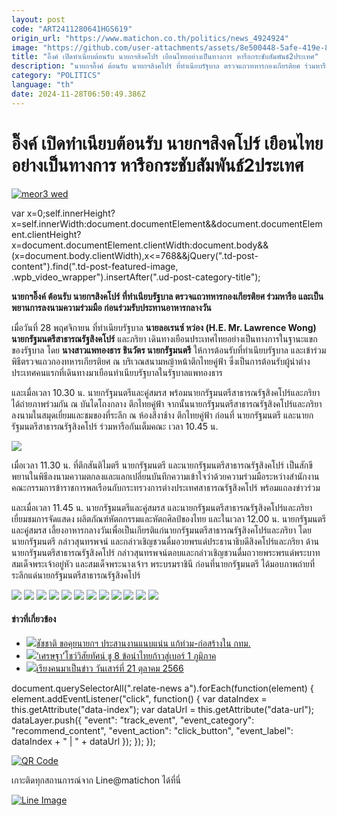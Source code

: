```yaml
---
layout: post
code: "ART2411280641HGS619"
origin_url: "https://www.matichon.co.th/politics/news_4924924"
image: "https://github.com/user-attachments/assets/8e500448-5afe-419e-8c20-3814e63003d7"
title: "อิ๊งค์ เปิดทำเนียบต้อนรับ นายกฯสิงคโปร์ เยือนไทยอย่างเป็นทางการ หารือกระชับสัมพันธ์2ประเทศ"
description: "นายกฯอิ๊งค์ ต้อนรับ นายกฯสิงคโปร์ ที่ทำเนียบรัฐบาล ตรวจแถวทหารกองเกียรติยศ ร่วมหารือ และเป็นพยานการลงนามความร่วมมือ"
category: "POLITICS"
language: "th"
date: 2024-11-28T06:50:49.386Z
---
```


# อิ๊งค์ เปิดทำเนียบต้อนรับ นายกฯสิงคโปร์ เยือนไทยอย่างเป็นทางการ หารือกระชับสัมพันธ์2ประเทศ

[![](https://www.matichon.co.th/wp-content/uploads/2024/11/meor3-wed.jpg "meor3 wed")](https://www.matichon.co.th/wp-content/uploads/2024/11/meor3-wed.jpg)

var x=0;self.innerHeight?x=self.innerWidth:document.documentElement&&document.documentElement.clientHeight?x=document.documentElement.clientWidth:document.body&&(x=document.body.clientWidth),x<=768&&jQuery(".td-post-content").find(".td-post-featured-image, .wpb\_video\_wrapper").insertAfter(".ud-post-category-title");

**นายกฯอิ๊งค์ ต้อนรับ นายกฯสิงคโปร์ ที่ทำเนียบรัฐบาล ตรวจแถวทหารกองเกียรติยศ ร่วมหารือ และเป็นพยานการลงนามความร่วมมือ ก่อนร่วมรับประทานอาหารกลางวัน**

เมื่อวันที่ 28 พฤศจิกายน ที่ทำเนียบรัฐบาล **นายลอเรนซ์ หว่อง (H.E. Mr. Lawrence Wong) นายกรัฐมนตรีสาธารณรัฐสิงคโปร์** และภริยา เดินทางเยือนประเทศไทยอย่างเป็นทางการในฐานะแขกของรัฐบาล โดย **นางสาวแพทองธาร ชินวัตร นายกรัฐมนตรี** ให้การต้อนรับที่ทำเนียบรัฐบาล และเข้าร่วมพิธีตรวจแถวกองทหารเกียรติยศ ณ บริเวณสนามหญ้าหน้าตึกไทยคู่ฟ้า ซึ่งเป็นการต้อนรับผู้นำต่างประเทศคนแรกที่เดินทางมาเยือนทำเนียบรัฐบาลในรัฐบาลแพทองธาร

และเมื่อเวลา 10.30 น. นายกรัฐมนตรีและคู่สมรส พร้อมนายกรัฐมนตรีสาธารณรัฐสิงคโปร์และภริยา ได้ถ่ายภาพร่วมกัน ณ บันไดโถงกลาง ตึกไทยคู่ฟ้า จากนั้นนายกรัฐมนตรีสาธารณรัฐสิงคโปร์และภริยา ลงนามในสมุดเยี่ยมและชมของที่ระลึก ณ ห้องสีงาช้าง ตึกไทยคู่ฟ้า ก่อนที่ นายกรัฐมนตรี และนายกรัฐมนตรีสาธารณรัฐสิงคโปร์ ร่วมหารือกันเต็มคณะ เวลา 10.45 น.

![](https://www.matichon.co.th/wp-content/uploads/2024/11/S__54321206_0.jpg)

เมื่อเวลา 11.30 น. ที่ตึกสันติไมตรี นายกรัฐมนตรี และนายกรัฐมนตรีสาธารณรัฐสิงคโปร์ เป็นสักขีพยานในพิธีลงนามความตกลงและแลกเปลี่ยนบันทึกความเข้าใจว่าด้วยความร่วมมือระหว่างสำนักงานคณะกรรมการข้าราชการพลเรือนกับกระทรวงการต่างประเทศสาธารณรัฐสิงคโปร์ พร้อมแถลงข่าวร่วม

และเมื่อเวลา 11.45 น. นายกรัฐมนตรีและคู่สมรส และนายกรัฐมนตรีสาธารณรัฐสิงคโปร์และภริยา เยี่ยมชมการจัดแสดง ผลิตภัณฑ์หัตถกรรมและหัตถศิลป์ของไทย และในเวลา 12.00 น. นายกรัฐมนตรีและคู่สมรส เลี้ยงอาหารกลางวันเพื่อเป็นเกียรติแก่นายกรัฐมนตรีสาธารณรัฐสิงคโปร์และภริยา โดยนายกรัฐมนตรี กล่าวสุนทรพจน์ และกล่าวเชิญชวนดื่มอวยพรแด่ประธานาธิบดีสิงคโปร์และภริยา ด้านนายกรัฐมนตรีสาธารณรัฐสิงคโปร์ กล่าวสุนทรพจน์ตอบและกล่าวเชิญชวนดื่มถวายพระพรแด่พระบาทสมเด็จพระเจ้าอยู่หัว และสมเด็จพระนางเจ้าฯ พระบรมราชินี ก่อนที่นายกรัฐมนตรี ได้มอบภาพถ่ายที่ระลึกแด่นายกรัฐมนตรีสาธารณรัฐสิงคโปร์

![](https://www.matichon.co.th/wp-content/uploads/2024/11/S__54321208_0.jpg) ![](https://www.matichon.co.th/wp-content/uploads/2024/11/S__54321209_0.jpg) ![](https://www.matichon.co.th/wp-content/uploads/2024/11/S__54321210_0.jpg) ![](https://www.matichon.co.th/wp-content/uploads/2024/11/S__54321211_0.jpg) ![](https://www.matichon.co.th/wp-content/uploads/2024/11/S__54321216_0.jpg) ![](https://www.matichon.co.th/wp-content/uploads/2024/11/S__54321218_0.jpg) ![](https://www.matichon.co.th/wp-content/uploads/2024/11/S__54321220_0.jpg) ![](https://www.matichon.co.th/wp-content/uploads/2024/11/S__54321221_0.jpg) ![](https://www.matichon.co.th/wp-content/uploads/2024/11/S__54321222_0.jpg) ![](https://www.matichon.co.th/wp-content/uploads/2024/11/S__54321224_0.jpg) ![](https://www.matichon.co.th/wp-content/uploads/2024/11/S__54321225_0.jpg) ![](https://www.matichon.co.th/wp-content/uploads/2024/11/S__54321227.jpg)

#### ข่าวที่เกี่ยวข้อง

*   [![](https://www.matichon.co.th/wp-content/uploads/2024/05/985675676.jpg)ชัชชาติ ขอคุยนายกฯ ประสานงานแนบแน่น แก้ท่วม-ก่อสร้างใน กทม.](https://www.matichon.co.th/local/news_4594284)
*   [![](https://www.matichon.co.th/wp-content/uploads/2024/02/เศรษฐา-IMG_0262_0.jpg)‘เศรษฐา’โชว์วิสัยทัศน์ ชู 8 ข้อนำไทยก้าวสู่เบอร์ 1 ภูมิภาค](https://www.matichon.co.th/politics/news_4438205)
*   [![](https://www.matichon.co.th/wp-content/uploads/2023/10/แสดงความยินดี-.jpg)เรียงคนมาเป็นข่าว วันเสาร์ที่ 21 ตุลาคม 2566](https://www.matichon.co.th/politics/news_4240686)

document.querySelectorAll(".relate-news a").forEach(function(element) { element.addEventListener("click", function() { var dataIndex = this.getAttribute("data-index"); var dataUrl = this.getAttribute("data-url"); dataLayer.push({ "event": "track\_event", "event\_category": "recommend\_content", "event\_action": "click\_button", "event\_label": dataIndex + " | " + dataUrl }); }); });

[![QR Code](https://www.matichon.co.th/wp-content/uploads/2023/07/wob1371z.jpg)](https://lin.ee/ht0nDxX)

เกาะติดทุกสถานการณ์จาก Line@matichon ได้ที่นี่

[![Line Image](https://www.matichon.co.th/wp-content/uploads/2023/07/th.png)](https://lin.ee/ht0nDxX)